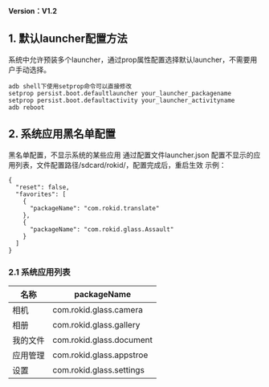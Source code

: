 **Version：V1.2**


<h2 id="2">1. 默认launcher配置方法</h2>

系统中允许预装多个launcher，通过prop属性配置选择默认launcher，不需要用户手动选择。

```
adb shell下使用setprop命令可以直接修改
setprop persist.boot.defaultlauncher your_launcher_packagename
setprop persist.boot.defaultactivity your_launcher_activityname
adb reboot
```

<h2 id="3">2. 系统应用黑名单配置</h2>
黑名单配置，不显示系统的某些应用   
通过配置文件launcher.json 配置不显示的应用列表，文件配置路径/sdcard/rokid/，配置完成后，重启生效  
示例：

``` 
{
  "reset": false,
  "favorites": [
    {
      "packageName": "com.rokid.translate"
    },
    {
      "packageName": "com.rokid.glass.Assault"
    }
  ]
}
```
### 2.1 系统应用列表
名称      |  packageName 
-------  | ----------- 
相机      | com.rokid.glass.camera
相册      | com.rokid.glass.gallery
我的文件 | com.rokid.glass.document
应用管理| com.rokid.glass.appstroe
设置     |com.rokid.glass.settings


